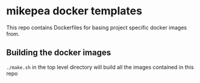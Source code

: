 # mikepea docker templates

This repo contains Dockerfiles for basing project specific docker images from.

## Building the docker images

`./make.sh` in the top level directory will build all the images contained in
this repo

